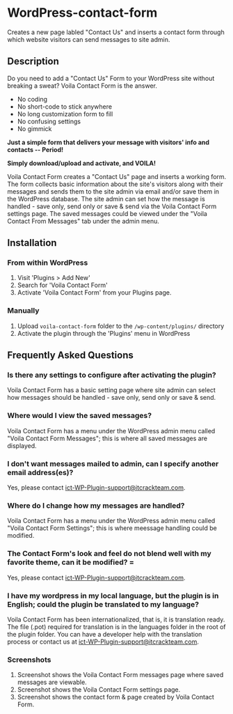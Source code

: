 # WordPress-contact-form
Creates a new page labled "Contact Us" and inserts a contact form through which website visitors can send messages to site admin.

## Description 

Do you need to add a "Contact Us" Form to your WordPress site without breaking a sweat? Voila Contact Form is the answer.

*   No coding
*   No short-code to stick anywhere
*   No long customization form to fill
*   No confusing settings
*   No gimmick

**Just a simple form that delivers your message with visitors' info and contacts -- Period!**

**Simply download/upload and activate, and VOILA!**

Voila Contact Form creates a "Contact Us" page and inserts a working form. The form collects basic information about the site's visitors along with their messages and sends them to the site admin via email and/or save them in the WordPress database. The site admin can set how the message is handled - save only, send only or save & send via the Voila Contact Form settings page. The saved messages could be viewed under the "Voila Contact From Messages" tab under the admin menu.

## Installation 

### From within WordPress 

1. Visit 'Plugins > Add New'
1. Search for 'Voila Contact Form'
1. Activate 'Voila Contact Form' from your Plugins page.

### Manually 

1. Upload `voila-contact-form` folder to the `/wp-content/plugins/` directory
2. Activate the plugin through the 'Plugins' menu in WordPress

## Frequently Asked Questions 

### Is there any settings to configure after activating the plugin? 
Voila Contact Form   has a basic setting page where site admin can select how messages should be handled - 
save only, send only or save & send.

### Where would I view the saved messages? 
Voila Contact Form   has a menu under the WordPress admin menu called "Voila Contact Form   Messages"; this is 
where all saved messages are displayed.

### I don't want messages mailed to admin, can I specify another email address(es)? 
Yes, please contact ict-WP-Plugin-support@itcrackteam.com.

### Where do I change how my messages are handled? 
Voila Contact Form   has a menu under the WordPress admin menu called "Voila Contact Form   Settings"; this is
where meessage handling could be modified.

### The Contact Form's look and feel do not blend well with my favorite theme, can it be modified? =
Yes, please contact ict-WP-Plugin-support@itcrackteam.com.

### I have my wordpress in my local language, but the plugin is in English; could the plugin be translated to my language?  
Voila Contact Form has been internationalized, that is, it is translation ready. The file (.pot) required for translation is in the languages folder in the root of the plugin folder. You can have a developer help with the  translation process or contact us at ict-WP-Plugin-support@itcrackteam.com.

### Screenshots 

1. Screenshot shows the Voila Contact Form messages page where saved messages are viewable.
2. Screenshot shows the Voila Contact Form settings page.
3. Screenshot shows the contact form & page created by Voila Contact Form.
 
